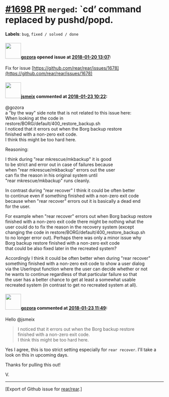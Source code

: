 [\#1698 PR](https://github.com/rear/rear/pull/1698) `merged`: \`cd’ command replaced by pushd/popd.
===================================================================================================

**Labels**: `bug`, `fixed / solved / done`

#### <img src="https://avatars.githubusercontent.com/u/12116358?u=1c5ba9dcee5ca3082f03029a7fbe647efd30eb49&v=4" width="50">[gozora](https://github.com/gozora) opened issue at [2018-01-20 13:07](https://github.com/rear/rear/pull/1698):

Fix for issue
[https://github.com/rear/rear/issues/1678](https://github.com/rear/rear/issues/1678)

#### <img src="https://avatars.githubusercontent.com/u/1788608?u=925fc54e2ce01551392622446ece427f51e2f0ce&v=4" width="50">[jsmeix](https://github.com/jsmeix) commented at [2018-01-23 10:22](https://github.com/rear/rear/pull/1698#issuecomment-359745613):

@gozora  
a "by the way" side note that is not related to this issue here:  
When looking at the code in  
restore/BORG/default/400\_restore\_backup.sh  
I noticed that it errors out when the Borg backup restore  
finished with a non-zero exit code.  
I think this might be too hard here.

Reasoning:

I think during "rear mkrescue/mkbackup" it is good  
to be strict and error out in case of failures because  
when "rear mkrescue/mkbackup" errors out the user  
can fix the reason in his original system until  
"rear mkrescue/mkbackup" runs cleanly.

In contrast during "rear recover" I think it could be often better  
to continue even if something finished with a non-zero exit code  
because when "rear recover" errors out it is basically a dead end  
for the user.

For example when "rear recover" errors out when Borg backup restore  
finished with a non-zero exit code there might be nothing what the  
user could do to fix the reason in the recovery system (except  
changing the code in restore/BORG/default/400\_restore\_backup.sh  
to no longer error out). Perhaps there was only a minor issue why  
Borg backup restore finished with a non-zero exit code  
that could be also fixed later in the recreated system?

Accordingly I think it could be often better when during "rear
recover"  
something finished with a non-zero exit code to show a user dialog  
via the UserInput function where the user can decide whether or not  
he wants to continue regardless of that particular failure so that  
the user has a better chance to get at least a somewhat usable  
recreated system (in contrast to get no recreated system at all).

#### <img src="https://avatars.githubusercontent.com/u/12116358?u=1c5ba9dcee5ca3082f03029a7fbe647efd30eb49&v=4" width="50">[gozora](https://github.com/gozora) commented at [2018-01-23 11:49](https://github.com/rear/rear/pull/1698#issuecomment-359766672):

Hello @jsmeix

> I noticed that it errors out when the Borg backup restore  
> finished with a non-zero exit code.  
> I think this might be too hard here.

Yes I agree, this is too strict setting especially for `rear recover`.
I'll take a look on this in upcoming days.

Thanks for pulling this out!

V.

------------------------------------------------------------------------

\[Export of Github issue for
[rear/rear](https://github.com/rear/rear).\]
